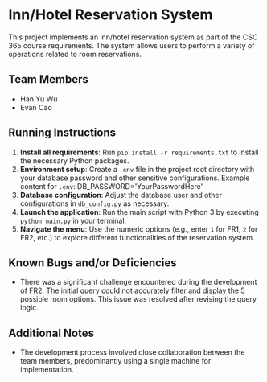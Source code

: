 # Inn/Hotel Reservation System

This project implements an inn/hotel reservation system as part of the CSC 365 course requirements. The system allows users to perform a variety of operations related to room reservations.

## Team Members

- Han Yu Wu
- Evan Cao

## Running Instructions

1. **Install all requirements**: Run `pip install -r requirements.txt` to install the necessary Python packages.
2. **Environment setup**: Create a `.env` file in the project root directory with your database password and other sensitive configurations. Example content for `.env`: DB_PASSWORD='YourPasswordHere'
3. **Database configuration**: Adjust the database user and other configurations in `db_config.py` as necessary.
4. **Launch the application**: Run the main script with Python 3 by executing `python main.py` in your terminal.
5. **Navigate the menu**: Use the numeric options (e.g., enter `1` for FR1, `2` for FR2, etc.) to explore different functionalities of the reservation system.

## Known Bugs and/or Deficiencies

- There was a significant challenge encountered during the development of FR2. The initial query could not accurately filter and display the 5 possible room options. This issue was resolved after revising the query logic.

## Additional Notes

- The development process involved close collaboration between the team members, predominantly using a single machine for implementation.